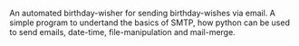 An automated birthday-wisher for sending birthday-wishes via email. A simple program to undertand the basics
of SMTP, how python can be used to send emails, date-time, file-manipulation and mail-merge.